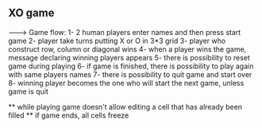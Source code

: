 ## XO game

---> Game flow:
1- 2 human players enter names and then press start game
2- player take turns putting X or O in 3\*3 grid
3- player who construct row, column or diagonal wins
4- when a player wins the game, message declaring winning players appears
5- there is possibility to reset game during playing
6- if game is finished, there is possibility to play again with same players names
7- there is possibility to quit game and start over
8- winning player becomes the one who will start the next game, unless game is quit

** while playing game doesn't allow editing a cell that has already been filled
** if game ends, all cells freeze
